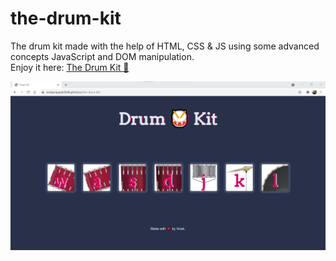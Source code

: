 # the-drum-kit
The drum kit made with the help of HTML, CSS &amp; JS using some advanced concepts JavaScript and DOM manipulation.  
Enjoy it here: [The Drum Kit 🥁](https://vivekprajapati2048.github.io/the-drum-kit/)  
  
![Alt text](/drum-kit.png?raw=true "Optional Title")
